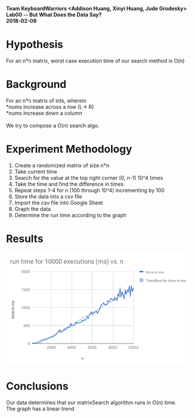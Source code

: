 <b> Team KeyboardWarriors <Addison Huang, Xinyi Huang, Jude Grodesky> <br>
Lab00 -- But What Does the Data Say? <br> 
2018-02-09 </b> <br> 

# <b> Hypothesis </b> <br>
For an n*n matrix, worst case execution time of our search method is O(n)

#  <b> Background </b> <br>
For an n*n matrix of ints, wherein <br>
*nums increase across a row (L→ R) <br>
*nums increase down a column <br> <br>
We try to compose a O(n) search algo.

# <b> Experiment Methodology </b> <br>
1) Create a randomized matrix of size n*n <br>
2) Take current time <br> 
3) Search for the value at the top right corner (0, n-1) 10^4 times <br>
4) Take the time and find the difference in times <br>
5) Repeat steps 1-4 for n (100 through 10^4) incrementing by 100 <br>
6) Store the data into a csv file <br>
7) Import the csv file into Google Sheet <br>
8) Graph the data <br>
9) Determine the run time according to the graph <br>

# <b> Results </b>
<img src="Data.jpg" alt ="Our data"> 

# <b> Conclusions </b>
Our data determines that our matrixSearch algorithm runs in O(n) time. <br>
The graph has a linear trend <br>
